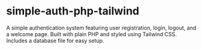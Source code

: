 # simple-auth-php-tailwind
A simple authentication system featuring user registration, login, logout, and a welcome page. Built with plain PHP and styled using Tailwind CSS. Includes a database file for easy setup.
